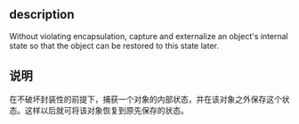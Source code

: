 ## description
Without violating encapsulation, capture and externalize an object's internal state so that the object can be restored to this state later.

## 说明
在不破坏封装性的前提下，捕获一个对象的内部状态，并在该对象之外保存这个状态。这样以后就可将该对象恢复到原先保存的状态。
